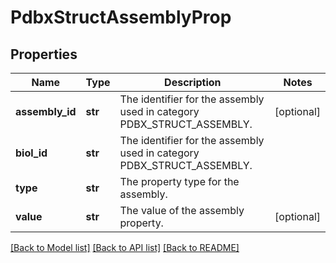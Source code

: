 # PdbxStructAssemblyProp

## Properties
Name | Type | Description | Notes
------------ | ------------- | ------------- | -------------
**assembly_id** | **str** | The identifier for the assembly used in category PDBX_STRUCT_ASSEMBLY. | [optional] 
**biol_id** | **str** | The identifier for the assembly used in category PDBX_STRUCT_ASSEMBLY. | 
**type** | **str** | The property type for the assembly. | 
**value** | **str** | The value of the assembly property. | [optional] 

[[Back to Model list]](../README.md#documentation-for-models) [[Back to API list]](../README.md#documentation-for-api-endpoints) [[Back to README]](../README.md)

